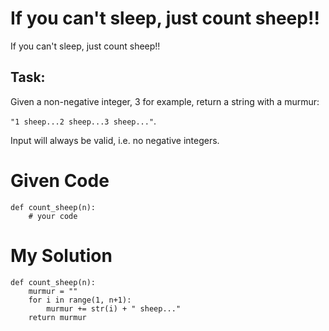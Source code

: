 # If you can't sleep, just count sheep!!

If you can't sleep, just count sheep!!

## Task:

Given a non-negative integer, 3 for example, return a string with a murmur: 

```"1 sheep...2 sheep...3 sheep..."```. 

Input will always be valid, i.e. no negative integers.

# Given Code

```{python}
def count_sheep(n):
    # your code
```

# My Solution

```{python}
def count_sheep(n):
    murmur = ""
    for i in range(1, n+1):
        murmur += str(i) + " sheep..."
    return murmur
```
